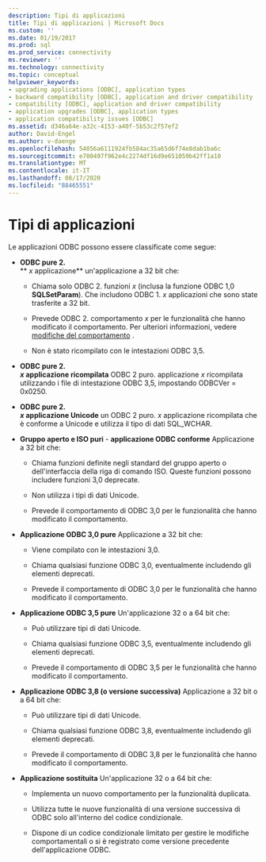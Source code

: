```yaml
---
description: Tipi di applicazioni
title: Tipi di applicazioni | Microsoft Docs
ms.custom: ''
ms.date: 01/19/2017
ms.prod: sql
ms.prod_service: connectivity
ms.reviewer: ''
ms.technology: connectivity
ms.topic: conceptual
helpviewer_keywords:
- upgrading applications [ODBC], application types
- backward compatibility [ODBC], application and driver compatibility
- compatibility [ODBC], application and driver compatibility
- application upgrades [ODBC], application types
- application compatibility issues [ODBC]
ms.assetid: d346a64e-a32c-4153-a40f-5b53c2f57ef2
author: David-Engel
ms.author: v-daenge
ms.openlocfilehash: 54056a6111924fb584ac35a65d6f74e8dab1ba6c
ms.sourcegitcommit: e700497f962e4c2274df16d9e651059b42ff1a10
ms.translationtype: MT
ms.contentlocale: it-IT
ms.lasthandoff: 08/17/2020
ms.locfileid: "88465551"
---
```

# <a name="types-of-applications"></a>Tipi di applicazioni
Le applicazioni ODBC possono essere classificate come segue:  
  
-   **ODBC pure 2.**  
     ** _x_ applicazione** un'applicazione a 32 bit che:  
  
    -   Chiama solo ODBC 2. funzioni *x* (inclusa la funzione ODBC 1,0 **SQLSetParam**). Che includono ODBC 1. *x* applicazioni che sono state trasferite a 32 bit.  
  
    -   Prevede ODBC 2. comportamento *x* per le funzionalità che hanno modificato il comportamento. Per ulteriori informazioni, vedere [modifiche del comportamento](../../../odbc/reference/develop-app/behavioral-changes.md) .  
  
    -   Non è stato ricompilato con le intestazioni ODBC 3,5.  
  
-   **ODBC pure 2.**  
     **_x_ applicazione ricompilata** ODBC 2 puro. applicazione *x* ricompilata utilizzando i file di intestazione ODBC 3,5, impostando ODBCVer = 0x0250.  
  
-   **ODBC pure 2.**  
     **_x_ applicazione Unicode** un ODBC 2 puro. *x* applicazione ricompilata che è conforme a Unicode e utilizza il tipo di dati SQL_WCHAR.  
  
-   **Gruppo aperto e ISO puri** - **applicazione ODBC conforme** Applicazione a 32 bit che:  
  
    -   Chiama funzioni definite negli standard del gruppo aperto o dell'interfaccia della riga di comando ISO. Queste funzioni possono includere funzioni 3,0 deprecate.  
  
    -   Non utilizza i tipi di dati Unicode.  
  
    -   Prevede il comportamento di ODBC 3,0 per le funzionalità che hanno modificato il comportamento.  
  
-   **Applicazione ODBC 3,0 pure** Applicazione a 32 bit che:  
  
    -   Viene compilato con le intestazioni 3,0.  
  
    -   Chiama qualsiasi funzione ODBC 3,0, eventualmente includendo gli elementi deprecati.  
  
    -   Prevede il comportamento di ODBC 3,0 per le funzionalità che hanno modificato il comportamento.  
  
-   **Applicazione ODBC 3,5 pure** Un'applicazione 32 o a 64 bit che:  
  
    -   Può utilizzare tipi di dati Unicode.  
  
    -   Chiama qualsiasi funzione ODBC 3,5, eventualmente includendo gli elementi deprecati.  
  
    -   Prevede il comportamento di ODBC 3,5 per le funzionalità che hanno modificato il comportamento.  
  
-   **Applicazione ODBC 3,8 (o versione successiva)** Applicazione a 32 bit o a 64 bit che:  
  
    -   Può utilizzare tipi di dati Unicode.  
  
    -   Chiama qualsiasi funzione ODBC 3,8, eventualmente includendo gli elementi deprecati.  
  
    -   Prevede il comportamento di ODBC 3,8 per le funzionalità che hanno modificato il comportamento.  
  
-   **Applicazione sostituita** Un'applicazione 32 o a 64 bit che:  
  
    -   Implementa un nuovo comportamento per la funzionalità duplicata.  
  
    -   Utilizza tutte le nuove funzionalità di una versione successiva di ODBC solo all'interno del codice condizionale.  
  
    -   Dispone di un codice condizionale limitato per gestire le modifiche comportamentali o si è registrato come versione precedente dell'applicazione ODBC.

